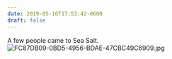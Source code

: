 ```yaml
---
date: 2019-05-16T17:53:42-0600
draft: false
---
```




A few people came to Sea Salt. ![FC87DB09-0BD5-4956-BDAE-47CBC49C6909.jpg](http://ianwhitney.micro.blog/uploads/2019/053f520436.jpg)



